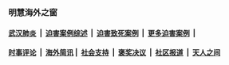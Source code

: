 
### 明慧海外之窗

####  [武汉肺炎](indexes/365.md?t=07040101) &nbsp;|&nbsp;  [迫害案例综述](indexes/328.md?t=07040101) &nbsp;|&nbsp; [迫害致死案例](indexes/277.md?t=07040101)  &nbsp;|&nbsp; [更多迫害案例](indexes/81.md?t=07040101)  &nbsp;|&nbsp; 
####  [时事评论](indexes/19.md?t=07040101) &nbsp;|&nbsp; [海外简讯](indexes/245.md?t=07040101)&nbsp;|&nbsp;  [社会支持](indexes/140.md?t=07040101) &nbsp;|&nbsp; [褒奖决议](indexes/282.md?t=07040101) &nbsp;|&nbsp; [社区报道](indexes/91.md?t=07040101)  &nbsp;|&nbsp; [天人之间](indexes/78.md?t=07040101) 

